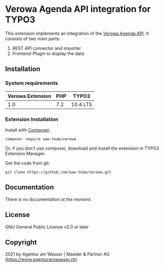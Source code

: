 # Verowa Agenda API integration for TYPO3

This extension implements an integration of the
[Verowa Agenda API](https://www.verowa.ch/). It consists of two main parts:

   1. REST API connector and importer
   2. Frontend-Plugin to display the data

## Installation

### System requirements

| Verowa Extension | PHP              | TYPO3             |
| ---------------- | ---------------- | ------------------|
| 1.0              | 7.2              | 10.4 LTS          |

### Extension Installation

Install with [Composer](https://getcomposer.org/):

    composer require aaw-team/verowa

Or, if you don't use composer, download and install the extension in TYPO3
Extension Manager.

Get the code from git:

    git clone https://github.com/aaw-team/verowa.git

## Documentation

There is no documentation at the moment.

## License

GNU General Public License v2.0 or later

## Copyright

2021 by Agentur am Wasser | Maeder & Partner AG (https://www.agenturamwasser.ch)
